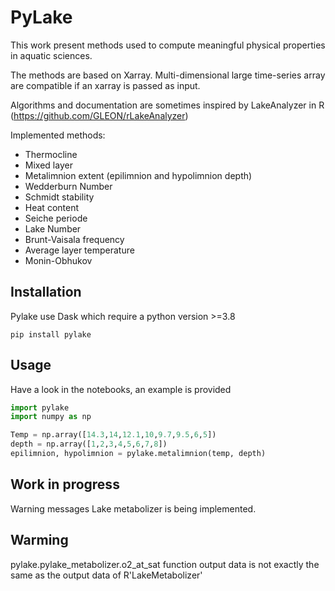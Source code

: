 # PyLake

This work present methods used to compute meaningful physical properties in aquatic sciences.

The methods are based on Xarray. 
Multi-dimensional large time-series array are compatible if an xarray is passed as input.

Algorithms and documentation are sometimes inspired by LakeAnalyzer in R (https://github.com/GLEON/rLakeAnalyzer)

Implemented methods:
* Thermocline
* Mixed layer
* Metalimnion extent (epilimnion and hypolimnion depth)
* Wedderburn Number
* Schmidt stability
* Heat content
* Seiche periode
* Lake Number
* Brunt-Vaisala frequency
* Average layer temperature
* Monin-Obhukov 

## Installation

Pylake use Dask which require a python version >=3.8

`pip install pylake`

## Usage


Have a look in the notebooks, an example is provided

```python
import pylake
import numpy as np

Temp = np.array([14.3,14,12.1,10,9.7,9.5,6,5])
depth = np.array([1,2,3,4,5,6,7,8])
epilimnion, hypolimnion = pylake.metalimnion(temp, depth)
```

 ## Work in progress
 Warning messages
 Lake metabolizer is being implemented. 

 ## Warming
 pylake.pylake_metabolizer.o2_at_sat function output data is not exactly the same as the output data of R'LakeMetabolizer'
